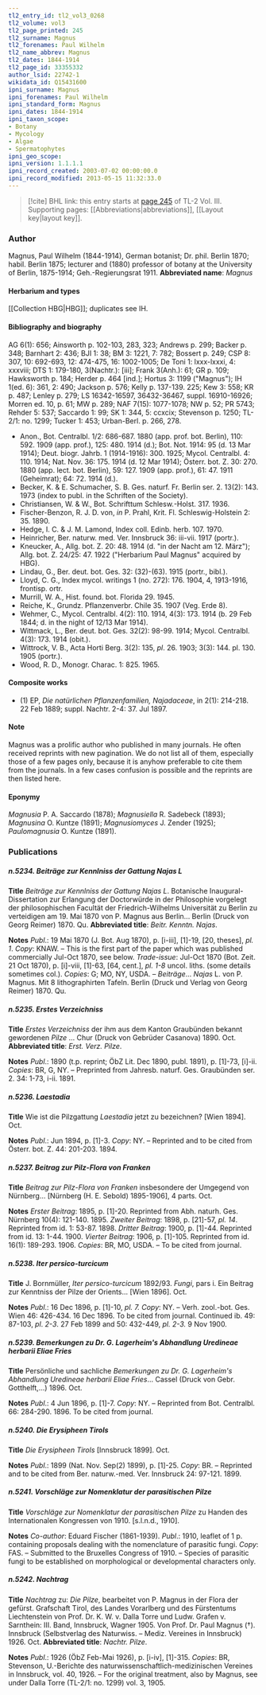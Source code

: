 ```yaml
---
tl2_entry_id: tl2_vol3_0268
tl2_volume: vol3
tl2_page_printed: 245
tl2_surname: Magnus
tl2_forenames: Paul Wilhelm
tl2_name_abbrev: Magnus
tl2_dates: 1844-1914
tl2_page_id: 33355332
author_lsid: 22742-1
wikidata_id: Q15431600
ipni_surname: Magnus
ipni_forenames: Paul Wilhelm
ipni_standard_form: Magnus
ipni_dates: 1844-1914
ipni_taxon_scope: 
- Botany
- Mycology
- Algae
- Spermatophytes
ipni_geo_scope: 
ipni_version: 1.1.1.1
ipni_record_created: 2003-07-02 00:00:00.0
ipni_record_modified: 2013-05-15 11:32:33.0
---
```



> [!cite] BHL link: this entry starts at [page 245](https://www.biodiversitylibrary.org/page/33355332) of TL-2 Vol. III.
> Supporting pages: [[Abbreviations|abbreviations]], [[Layout key|layout key]].

### Author

Magnus, Paul Wilhelm (1844-1914), German botanist; Dr. phil. Berlin 1870; habil. Berlin 1875; lecturer and (1880) professor of botany at the University of Berlin, 1875-1914; Geh.-Regierungsrat 1911. 
**Abbreviated name**: *Magnus*

#### Herbarium and types

[[Collection HBG|HBG]]; duplicates see IH.

#### Bibliography and biography

AG 6(1): 656; Ainsworth p. 102-103, 283, 323; Andrews p. 299; Backer p. 348; Barnhart 2: 436; BJI 1: 38; BM 3: 1221, 7: 782; Bossert p. 249; CSP 8: 307, 10: 692-693, 12: 474-475, 16: 1002-1005; De Toni 1: lxxx-lxxxi, 4: xxxviii; DTS 1: 179-180, 3(Nachtr.): \[iii\]; Frank 3(Anh.): 61; GR p. 109; Hawksworth p. 184; Herder p. 464 \[ind.\]; Hortus 3: 1199 ("Magnus"); IH 1(ed. 6): 361, 2: 490; Jackson p. 576; Kelly p. 137-139. 225; Kew 3: 558; KR p. 487; Lenley p. 279; LS 16342-16597, 36432-36467, suppl. 16910-16926; Morren ed. 10, p. 61; MW p. 289; NAF 7(15): 1077-1078; NW p. 52; PR 5743; Rehder 5: 537; Saccardo 1: 99; SK 1: 344, 5: ccxcix; Stevenson p. 1250; TL-2/1: no. 1299; Tucker 1: 453; Urban-Berl. p. 266, 278.
- Anon., Bot. Centralbl. 1/2: 686-687. 1880 (app. prof. bot. Berlin), 110: 592. 1909 (app. prof.), 125: 480. 1914 (d.); Bot. Not. 1914: 95 (d. 13 Mar 1914); Deut. biogr. Jahrb. 1 (1914-1916): 300. 1925; Mycol. Centralbl. 4: 110. 1914; Nat. Nov. 36: 175. 1914 (d. 12 Mar 1914); Österr. bot. Z. 30: 270. 1880 (app. lect. bot. Berlin), 59: 127. 1909 (app. prof.), 61: 47. 1911 (Geheimrat); 64: 72. 1914 (d.).
- Becker, K. & E. Schumacher, S. B. Ges. naturf. Fr. Berlin ser. 2. 13(2): 143. 1973 (index to publ. in the Schriften of the Society).
- Christiansen, W. & W., Bot. Schrifttum Schlesw.-Holst. 317. 1936.
- Fischer-Benzon, R. J. D. von, *in* P. Prahl, Krit. Fl. Schleswig-Holstein 2: 35. 1890.
- Hedge, I. C. & J. M. Lamond, Index coll. Edinb. herb. 107. 1970.
- Heinricher, Ber. naturw. med. Ver. Innsbruck 36: iii-vii. 1917 (portr.).
- Kneucker, A., Allg. bot. Z. 20: 48. 1914 (d. "in der Nacht am 12. März"); Allg. bot. Z. 24/25: 47. 1922 ("Herbarium Paul Magnus" acquired by HBG).
- Lindau, G., Ber. deut. bot. Ges. 32: (32)-(63). 1915 (portr., bibl.).
- Lloyd, C. G., Index mycol. writings 1 (no. 272): 176. 1904, 4, 1913-1916, frontisp. ortr.
- Murrill, W. A., Hist. found. bot. Florida 29. 1945.
- Reiche, K., Grundz. Pflanzenverbr. Chile 35. 1907 (Veg. Erde 8).
- Wehmer, C., Mycol. Centralbl. 4(2): 110. 1914, 4(3): 173. 1914 (b. 29 Feb 1844; d. in the night of 12/13 Mar 1914).
- Wittmack, L., Ber. deut. bot. Ges. 32(2): 98-99. 1914; Mycol. Centralbl. 4(3): 173. 1914 (obit.).
- Wittrock, V. B., Acta Horti Berg. 3(2): 135, *pl*. 26. 1903; 3(3): 144. pl. 130. 1905 (portr.).
- Wood, R. D., Monogr. Charac. 1: 825. 1965.

#### Composite works

- (1) EP, *Die natürlichen Pflanzenfamilien, Najadaceae*, in 2(1): 214-218. 22 Feb 1889; suppl. Nachtr. 2-4: 37. Jul 1897.

#### Note

Magnus was a prolific author who published in many journals. He often received reprints with new pagination. We do not list all of them, especially those of a few pages only, because it is anyhow preferable to cite them from the journals. In a few cases confusion is possible and the reprints are then listed here.

#### Eponymy

*Magnusia* P. A. Saccardo (1878); *Magnusiella* R. Sadebeck (1893); *Magnusina* O. Kuntze (1891); *Magnusiomyces* J. Zender (1925); *Paulomagnusia* O. Kuntze (1891).

### Publications

##### n.5234. Beiträge zur Kennlniss der Gattung Najas L

**Title**
*Beiträge zur Kennlniss der Gattung Najas L*. Botanische Inaugural-Dissertation zur Erlangung der Doctorwürde in der Philosophie vorgelegt der philosophischen Facultät der Friedrich-Wilhelms Universität zu Berlin zu verteidigen am 19. Mai 1870 von P. Magnus aus Berlin... Berlin (Druck von Georg Reimer) 1870. Qu.
**Abbreviated title**: *Beitr. Kenntn. Najas*.

**Notes**
*Publ*.: 19 Mai 1870 (J. Bot. Aug 1870), p. \[i-iii\], \[1\]-19, \[20, theses\], *pl. 1*. *Copy*: KNAW. – This is the first part of the paper which was published commercially Jul-Oct 1870, see below.
*Trade-issue*: Jul-Oct 1870 (Bot. Zeit. 21 Oct 1870), p. \[i\]-viii, \[1\]-63, \[64, cent.\], *pl. 1-8* uncol. liths. (some details sometimes col.). *Copies*: G; MO, NY, USDA. – *Beiträge*...
*Najas* L. von P. Magnus. Mit 8 lithographirten Tafeln. Berlin (Druck und Verlag von Georg Reimer) 1870. Qu.

##### n.5235. Erstes Verzeichniss

**Title**
*Erstes Verzeichniss* der ihm aus dem Kanton Graubünden bekannt gewordenen *Pilze* ... Chur (Druck von Gebrüder Casanova) 1890. Oct.
**Abbreviated title**: *Erst. Verz. Pilze*.

**Notes**
*Publ*.: 1890 (t.p. reprint; ÖbZ Lit. Dec 1890, publ. 1891), p. \[1\]-73, \[i\]-ii. *Copies*: BR, G, NY. – Preprinted from Jahresb. naturf. Ges. Graubünden ser. 2. 34: 1-73, i-ii. 1891.

##### n.5236. Laestadia

**Title**
Wie ist die Pilzgattung *Laestadia* jetzt zu bezeichnen? \[Wien 1894\]. Oct.

**Notes**
*Publ*.: Jun 1894, p. \[1\]-3. *Copy*: NY. – Reprinted and to be cited from Österr. bot. Z. 44: 201-203. 1894.

##### n.5237. Beitrag zur Pilz-Flora von Franken

**Title**
*Beitrag zur Pilz-Flora von Franken* insbesondere der Umgegend von Nürnberg... \[Nürnberg (H. E. Sebold) 1895-1906\], 4 parts. Oct.

**Notes**
*Erster Beitrag*: 1895, p. \[1\]-20. Reprinted from Abh. naturh. Ges. Nürnberg 10(4): 121-140. 1895.
*Zweiter Beitrag*: 1898, p. \[21\]-57, *pl. 14*. Reprinted from id. 1: 53-87. 1898.
*Dritter Beitrag*: 1900, p. \[1\]-44. Reprinted from id. 13: 1-44. 1900.
*Vierter Beitrag*: 1906, p. \[1\]-105. Reprinted from id. 16(1): 189-293. 1906. *Copies*: BR, MO, USDA. – To be cited from journal.

##### n.5238. Iter persico-turcicum

**Title**
J. Bornmüller, *Iter persico-turcicum* 1892/93. *Fungi*, pars i. Ein Beitrag zur Kenntniss der Pilze der Orients... \[Wien 1896\]. Oct.

**Notes**
*Publ*.: 16 Dec 1896, p. \[1\]-10, *pl. 7.* *Copy*: NY. – Verh. zool.-bot. Ges. Wien 46: 426-434. 16 Dec 1896. To be cited from journal. Continued ib. 49: 87-103, *pl*. *2-3*. 27 Feb 1899 and 50: 432-449, *pl. 2-3.* 9 Nov 1900.

##### n.5239. Bemerkungen zu Dr. G. Lagerheim's Abhandlung Uredineae herbarii Eliae Fries

**Title**
Persönliche und sachliche *Bemerkungen zu Dr. G. Lagerheim's Abhandlung Uredineae herbarii Eliae Fries*... Cassel (Druck von Gebr. Gotthelft,...) 1896. Oct.

**Notes**
*Publ*.: 4 Jun 1896, p. \[1\]-7. *Copy*: NY. – Reprinted from Bot. Centralbl. 66: 284-290. 1896. To be cited from journal.

##### n.5240. Die Erysipheen Tirols

**Title**
*Die Erysipheen Tirols* \[Innsbruck 1899\]. Oct.

**Notes**
*Publ*.: 1899 (Nat. Nov. Sep(2) 1899), p. \[1\]-25. *Copy*: BR. – Reprinted and to be cited from Ber. naturw.-med. Ver. Innsbruck 24: 97-121. 1899.

##### n.5241. Vorschläge zur Nomenklatur der parasitischen Pilze

**Title**
*Vorschläge zur Nomenklatur der parasitischen Pilze* zu Handen des Internationalen Kongressen von 1910. \[s.l.n.d., 1910\].

**Notes**
*Co-author*: Eduard Fischer (1861-1939).
*Publ*.: 1910, leaflet of 1 p. containing proposals dealing with the nomenclature of parasitic fungi. *Copy*: FAS. – Submitted to the Bruxelles Congress of 1910. – Species of parasitic fungi to be established on morphological or developmental characters only.

##### n.5242. Nachtrag

**Title**
*Nachtrag* zu: *Die Pilze*, bearbeitet von P. Magnus in der Flora der gefürst. Grafschaft Tirol, des Landes Vorarlberg und des Fürstentums Liechtenstein von Prof. Dr. K. W. v. Dalla Torre und Ludw. Grafen v. Sarnthein: III. Band, Innsbruck, Wagner 1905. Von Prof. Dr. Paul Magnus (†). Innsbruck (Selbstverlag des Naturwiss. – Mediz. Vereines in Innsbruck) 1926. Oct.
**Abbreviated title**: *Nachtr. Pilze*.

**Notes**
*Publ*.: 1926 (ÖbZ Feb-Mai 1926), p. \[i-iv\], \[1\]-315. *Copies*: BR, Stevenson, U.-Berichte des naturwissenschaftlich-medizinischen Vereines in Innsbruck, vol. 40, 1926. – For the original treatment, also by Magnus, see under Dalla Torre (TL-2/1: no. 1299) vol. 3, 1905.

